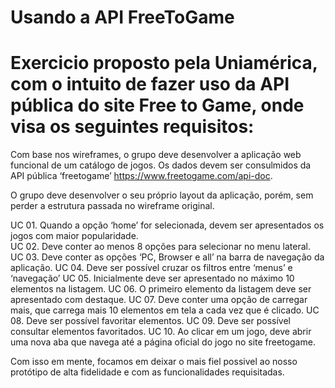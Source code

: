 # Usando a API FreeToGame

# Exercicio proposto pela Uniamérica, com o intuito de fazer uso da API pública do site Free to Game, onde visa os seguintes requisitos:

Com base nos wireframes, o grupo deve desenvolver a aplicação web funcional de um catálogo de jogos. Os dados devem ser consulmidos da API pública ‘freetogame’ <https://www.freetogame.com/api-doc>.

O grupo deve desenvolver o seu próprio layout da  aplicação, porém, sem perder a estrutura passada no wireframe original.

UC 01. Quando a opção ‘home’ for selecionada, devem ser apresentados os jogos com maior popularidade.  
UC 02. Deve conter ao menos 8 opções para selecionar no menu lateral.
UC 03. Deve conter as opções ‘PC, Browser e all’ na barra de navegação da aplicação.
UC 04. Deve ser possível cruzar os filtros entre ‘menus’ e ‘navegação’
UC 05. Inicialmente deve ser apresentado no máximo 10 elementos na listagem.
UC 06. O primeiro elemento da listagem deve ser apresentado com destaque.
UC 07. Deve conter uma opção de carregar mais, que carrega mais 10 elementos em tela a cada vez que é clicado.
UC 08. Deve ser possível favoritar elementos.
UC 09. Deve ser possível consultar elementos favoritados.
UC 10. Ao clicar em um jogo, deve abrir uma nova aba que navega até a página oficial do jogo no site freetogame.

Com isso em mente, focamos em deixar o mais fiel possivel ao nosso protótipo de alta fidelidade e com as funcionalidades requisitadas.

